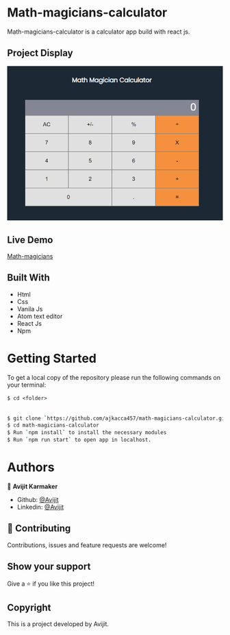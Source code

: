 # Math-magicians-calculator

Math-magicians-calculator is a calculator app build with react js.

## Project Display

![screenshot](./src/images/interface1.PNG)

## Live Demo

[Math-magicians](https://math-magicians-calculator-456.herokuapp.com/)

## Built With

- Html
- Css
- Vanila Js
- Atom text editor
- React Js
- Npm

# Getting Started

To get a local copy of the repository please run the following commands on your terminal:

```
$ cd <folder>
```

```bash

$ git clone `https://github.com/ajkacca457/math-magicians-calculator.git`
$ cd math-magicians-calculator
$ Run `npm install` to install the necessary modules
$ Run `npm run start` to open app in localhost.

```

# Authors

👤 **Avijit Karmaker**

- Github: [@Avijit](https://github.com/ajkacca457)
- Linkedin: [@Avijit](https://www.linkedin.com/in/avijit-karmaker-8738a54)

## 🤝 Contributing

Contributions, issues and feature requests are welcome!

## Show your support

Give a ⭐️ if you like this project!

## Copyright
This is a project developed by Avijit.

